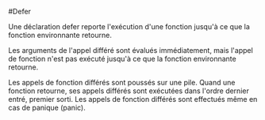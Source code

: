 #Defer

Une déclaration defer reporte l'exécution d'une fonction jusqu'à ce que la fonction environnante retourne.

Les arguments de l'appel différé sont évalués immédiatement, mais l'appel de fonction n'est pas exécuté jusqu'à ce que la fonction environnante retourne.

Les appels de fonction différés sont poussés sur une pile. Quand une fonction retourne, ses appels différés sont exécutées dans l'ordre dernier entré, premier sorti.
Les appels de fonction différés sont effectués même en cas de panique (panic).